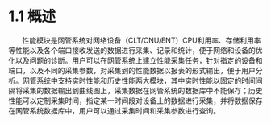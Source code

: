 # 1.1 概述

&#160; &#160; &#160; &#160;性能模块是网管系统对网络设备（CLT/CNU/ENT）CPU利用率、存储利用率等性能以及各个端口接收发送的数据进行采集、记录和统计，便于网络和设备的优化以及问题的诊断。用户可以在网管系统上建立性能采集任务，针对指定的设备和端口，以及不同的采集参数，对采集到的性能数据以报表的形式输出，便于用户分析。网管系统中支持实时性能和历史性能两大模块，其中实时性能以固定的时间间隔将采集的数据输出到曲线图上，采集数据在网管系统的数据库中不能保存；历史性能可以定制采集时间，指定某一时间段对设备上的数据进行采集，并将数据保存在网管系统数据库中，用户可以通过采集时间和采集参数进行查询。